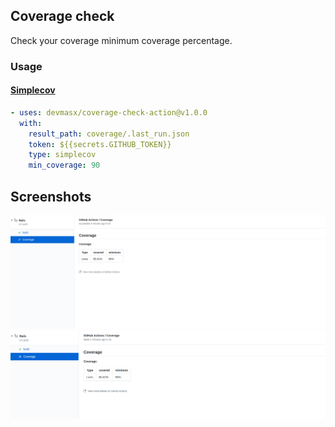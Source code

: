 ## Coverage check

Check your coverage minimum coverage percentage.

### Usage

#### [Simplecov](https://github.com/colszowka/simplecov)

```yml
- uses: devmasx/coverage-check-action@v1.0.0
  with:
    result_path: coverage/.last_run.json
    token: ${{secrets.GITHUB_TOKEN}}
    type: simplecov
    min_coverage: 90
```

## Screenshots

![Success](./screenshots/success.png)
![Fail](./screenshots/fail.png)
